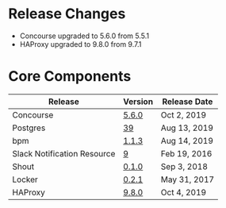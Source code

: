 # Release Changes

* Concourse upgraded to 5.6.0 from 5.5.1
* HAProxy upgraded to 9.8.0 from 9.7.1

# Core Components

| Release | Version | Release Date |
| ------- | ------- | ------------ | 
| Concourse | [5.6.0](https://github.com/concourse/concourse-bosh-release/releases/tag/v5.6.0) | Oct 2, 2019 |
| Postgres | [39](https://github.com/cloudfoundry/postgres-release/releases/tag/v39) | Aug 13, 2019 |
| bpm | [1.1.3](https://github.com/cloudfoundry/bpm-release/releases/tag/v1.1.3) | Aug 14, 2019 |
| Slack Notification Resource | [9](https://github.com/cloudfoundry-community-attic/slack-notification-resource-boshrelease/releases/tag/v9) | Feb 19, 2016 |
| Shout | [0.1.0](https://github.com/jhunt/shout-boshrelease/releases/tag/v0.1.0) | Sep 3, 2018 |
| Locker | [0.2.1](https://github.com/cloudfoundry-community/locker-boshrelease/releases/tag/v0.2.1) | May 31, 2017 |
| HAProxy | [9.8.0](https://github.com/cloudfoundry-incubator/haproxy-boshrelease/releases/tag/v9.8.0) | Oct 4, 2019 |
